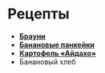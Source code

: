 # Рецепты

- [**Брауни**](brownie.md)
- [**Банановые панкейки**](banana_pancake.md)
- [**Картофель «Айдахо»**](potato.md)
- Банановый хлеб
